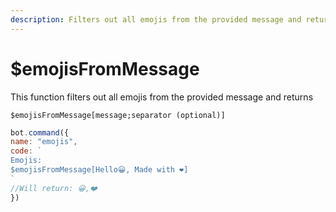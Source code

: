 ```yaml
---
description: Filters out all emojis from the provided message and returns them
---
```


# $emojisFromMessage

This function filters out all emojis from the provided message and returns

```text
$emojisFromMessage[message;separator (optional)]
```

```javascript
bot.command({
name: "emojis", 
code: `
Emojis:
$emojisFromMessage[Hello😀, Made with ❤️]
`
//Will return: 😀,❤️
})
```

